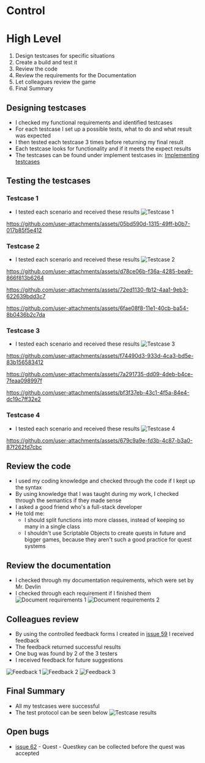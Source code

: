 # Control

# High Level
1. Design testcases for specific situations
2. Create a build and test it
3. Review the code
4. Review the requirements for the Documentation
5. Let colleagues review the game
6. Final Summary

## Designing testcases
* I checked my functional requirements and identified testcases
* For each testcase I set up a possible tests, what to do and what result was expected
* I then tested each testcase 3 times before returning my final result
* Each testcase looks for functionality and if it meets the expect results
* The testcases can be found under implement testcases in: [Implementing testcases](https://github.com/MysterionNY/m431_ap24a_ForgottenLands/blob/main/01_Documentation/01_IPERKA/04c_Realize_Implement.md)

## Testing the testcases
### Testcase 1
* I tested each scenario and received these results
![Testcase 1][testcases1]



https://github.com/user-attachments/assets/05bd590d-1315-49ff-b0b7-017b85f5e412



### Testcase 2
* I tested each scenario and received these results
![Testcase 2][testcases2]



https://github.com/user-attachments/assets/d78ce06b-f36a-4285-bea9-866f813b6264



https://github.com/user-attachments/assets/72ed1130-fb12-4aa1-9eb3-622639bdd3c7



https://github.com/user-attachments/assets/6fae08f8-11e1-40cb-ba54-8b0436b2c7da



### Testcase 3
* I tested each scenario and received these results
![Testcase 3][testcases3]



https://github.com/user-attachments/assets/f74490d3-933d-4ca3-bd5e-83b156583412



https://github.com/user-attachments/assets/7a291735-dd09-4deb-b4ce-7feaa098997f



https://github.com/user-attachments/assets/bf3f37eb-43c1-4f5a-84e4-dc19c7ff32e2



### Testcase 4
* I tested each scenario and received these results
![Testcase 4][testcases4]



https://github.com/user-attachments/assets/679c9a9e-fd3b-4c87-b3a0-87f262fd7cbc



## Review the code
* I used my coding knowledge and checked through the code if I kept up the syntax
* By using knowledge that I was taught during my work, I checked through the semantics if they made sense
* I asked a good friend who's a full-stack developer
* He told me:
    * I should split functions into more classes, instead of keeping so many in a single class
    * I shouldn't use Scriptable Objects to create quests in future and bigger games, because they aren't such a good practice for quest systems

## Review the documentation
* I checked through my documentation requirements, which were set by Mr. Devlin
* I checked through each requirement if I finished them
![Document requirements 1][documentRQ1]
![Document requirements 2][documentRQ2]

## Colleagues review
* By using the controlled feedback forms I created in [issue 59] I received feedback
* The feedback returned successful results
* One bug was found by 2 of the 3 testers
* I received feedback for future suggestions

![Feedback 1][feedback1]
![Feedback 2][feedback2]
![Feedback 3][feedback3]

## Final Summary
* All my testcases were successful
* The test protocol can be seen below
![Testcase results][testcaseResults]


## Open bugs
* [issue 62] - Quest - Questkey can be collected before the quest was accepted


[issue 59]: https://github.com/MysterionNY/m431_ap24a_ForgottenLands/issues/59
[issue 62]: https://github.com/MysterionNY/m431_ap24a_ForgottenLands/issues/62

[testcases1]: ../02_Resources/Images/05_Testcase1.png
[testcases2]: ../02_Resources/Images/05_Testcase2.png
[testcases3]: ../02_Resources/Images/05_Testcase3.png
[testcases4]: ../02_Resources/Images/05_Testcase4.png
[documentRQ1]: ../02_Resources/Images/05_DocumentRequirements01_Status.png
[documentRQ2]: ../02_Resources/Images/05_DocumentRequirements02_Status.png
[feedback1]: ../02_Resources/Images/05_Feedback1.png
[feedback2]: ../02_Resources/Images/05_Feedback2.png
[feedback3]: ../02_Resources/Images/05_Feedback3.png
[testcaseResults]: ../02_Resources/Images/05_TestcaseResults.png
